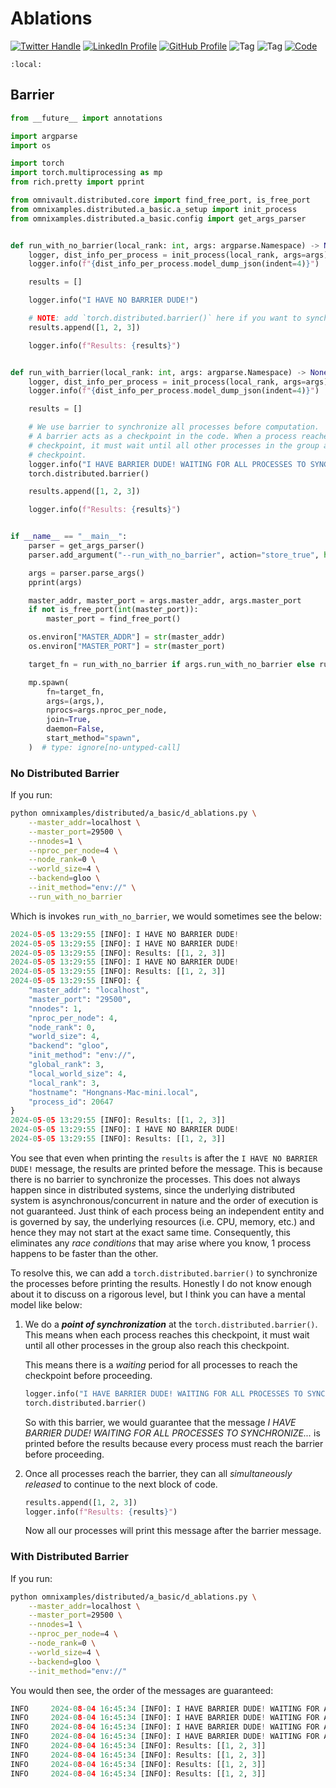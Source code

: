 # Ablations

[![Twitter Handle](https://img.shields.io/badge/Twitter-@gaohongnan-blue?style=social&logo=twitter)](https://twitter.com/gaohongnan)
[![LinkedIn Profile](https://img.shields.io/badge/@gaohongnan-blue?style=social&logo=linkedin)](https://linkedin.com/in/gao-hongnan)
[![GitHub Profile](https://img.shields.io/badge/GitHub-gao--hongnan-lightgrey?style=social&logo=github)](https://github.com/gao-hongnan)
![Tag](https://img.shields.io/badge/Tag-Brain_Dump-red)
![Tag](https://img.shields.io/badge/Level-Beginner-green)
[![Code](https://img.shields.io/badge/View-Code-blue?style=flat-square&logo=github)](https://github.com/gao-hongnan/omniverse/blob/88e2c1743a4ea01c1756eb3fa44639f98d77ac83/omnixamples/distributed/a_basic/d_ablation.py)

```{contents}
:local:
```

## Barrier

```python
from __future__ import annotations

import argparse
import os

import torch
import torch.multiprocessing as mp
from rich.pretty import pprint

from omnivault.distributed.core import find_free_port, is_free_port
from omnixamples.distributed.a_basic.a_setup import init_process
from omnixamples.distributed.a_basic.config import get_args_parser


def run_with_no_barrier(local_rank: int, args: argparse.Namespace) -> None:
    logger, dist_info_per_process = init_process(local_rank, args=args)
    logger.info(f"{dist_info_per_process.model_dump_json(indent=4)}")

    results = []

    logger.info("I HAVE NO BARRIER DUDE!")

    # NOTE: add `torch.distributed.barrier()` here if you want to synchronize all processes
    results.append([1, 2, 3])

    logger.info(f"Results: {results}")


def run_with_barrier(local_rank: int, args: argparse.Namespace) -> None:
    logger, dist_info_per_process = init_process(local_rank, args=args)
    logger.info(f"{dist_info_per_process.model_dump_json(indent=4)}")

    results = []

    # We use barrier to synchronize all processes before computation.
    # A barrier acts as a checkpoint in the code. When a process reaches this
    # checkpoint, it must wait until all other processes in the group also reach this
    # checkpoint.
    logger.info("I HAVE BARRIER DUDE! WAITING FOR ALL PROCESSES TO SYNCHRONIZE...")
    torch.distributed.barrier()

    results.append([1, 2, 3])

    logger.info(f"Results: {results}")


if __name__ == "__main__":
    parser = get_args_parser()
    parser.add_argument("--run_with_no_barrier", action="store_true", help="Run with no barrier.")

    args = parser.parse_args()
    pprint(args)

    master_addr, master_port = args.master_addr, args.master_port
    if not is_free_port(int(master_port)):
        master_port = find_free_port()

    os.environ["MASTER_ADDR"] = str(master_addr)
    os.environ["MASTER_PORT"] = str(master_port)

    target_fn = run_with_no_barrier if args.run_with_no_barrier else run_with_barrier

    mp.spawn(
        fn=target_fn,
        args=(args,),
        nprocs=args.nproc_per_node,
        join=True,
        daemon=False,
        start_method="spawn",
    )  # type: ignore[no-untyped-call]
```

### No Distributed Barrier

If you run:

```bash
python omnixamples/distributed/a_basic/d_ablations.py \
    --master_addr=localhost \
    --master_port=29500 \
    --nnodes=1 \
    --nproc_per_node=4 \
    --node_rank=0 \
    --world_size=4 \
    --backend=gloo \
    --init_method="env://" \
    --run_with_no_barrier
```

Which is invokes `run_with_no_barrier`, we would sometimes see the below:

```python
2024-05-05 13:29:55 [INFO]: I HAVE NO BARRIER DUDE!                                       ablations.py:32
2024-05-05 13:29:55 [INFO]: I HAVE NO BARRIER DUDE!                                       ablations.py:32
2024-05-05 13:29:55 [INFO]: Results: [[1, 2, 3]]                                          ablations.py:36
2024-05-05 13:29:55 [INFO]: I HAVE NO BARRIER DUDE!                                       ablations.py:32
2024-05-05 13:29:55 [INFO]: Results: [[1, 2, 3]]                                          ablations.py:36
2024-05-05 13:29:55 [INFO]: {
    "master_addr": "localhost",
    "master_port": "29500",
    "nnodes": 1,
    "nproc_per_node": 4,
    "node_rank": 0,
    "world_size": 4,
    "backend": "gloo",
    "init_method": "env://",
    "global_rank": 3,
    "local_world_size": 4,
    "local_rank": 3,
    "hostname": "Hongnans-Mac-mini.local",
    "process_id": 20647
}                                                                                         ablations.py:28
2024-05-05 13:29:55 [INFO]: Results: [[1, 2, 3]]                                          ablations.py:36
2024-05-05 13:29:55 [INFO]: I HAVE NO BARRIER DUDE!                                       ablations.py:32
2024-05-05 13:29:55 [INFO]: Results: [[1, 2, 3]]                                          ablations.py:36
```

You see that even when printing the `results` is after the
`I HAVE NO BARRIER DUDE!` message, the results are printed before the message.
This is because there is no barrier to synchronize the processes. This does not
always happen since in distributed systems, since the underlying distributed
system is asynchronous/concurrent in nature and the order of execution is not
guaranteed. Just think of each process being an independent entity and is
governed by say, the underlying resources (i.e. CPU, memory, etc.) and hence
they may not start at the exact same time. Consequently, this eliminates any
_race conditions_ that may arise where you know, 1 process happens to be faster
than the other.

To resolve this, we can add a `torch.distributed.barrier()` to synchronize the
processes before printing the results. Honestly I do not know enough about it to
discuss on a rigorous level, but I think you can have a mental model like below:

1. We do a **_point of synchronization_** at the `torch.distributed.barrier()`.
   This means when each process reaches this checkpoint, it must wait until all
   other processes in the group also reach this checkpoint.

    This means there is a _waiting_ period for all processes to reach the
    checkpoint before proceeding.

    ```python
    logger.info("I HAVE BARRIER DUDE! WAITING FOR ALL PROCESSES TO SYNCHRONIZE...")
    torch.distributed.barrier()
    ```

    So with this barrier, we would guarantee that the message _I HAVE BARRIER
    DUDE! WAITING FOR ALL PROCESSES TO SYNCHRONIZE..._ is printed before the
    results because every process must reach the barrier before proceeding.

2. Once all processes reach the barrier, they can all _simultaneously released_
   to continue to the next block of code.

    ```python
    results.append([1, 2, 3])
    logger.info(f"Results: {results}")
    ```

    Now all our processes will print this message after the barrier message.

### With Distributed Barrier

If you run:

```bash
python omnixamples/distributed/a_basic/d_ablations.py \
    --master_addr=localhost \
    --master_port=29500 \
    --nnodes=1 \
    --nproc_per_node=4 \
    --node_rank=0 \
    --world_size=4 \
    --backend=gloo \
    --init_method="env://"
```

You would then see, the order of the messages are guaranteed:

```python
INFO     2024-08-04 16:45:34 [INFO]: I HAVE BARRIER DUDE! WAITING FOR ALL PROCESSES TO SYNCHRONIZE...                                                   d_ablations.py:65
INFO     2024-08-04 16:45:34 [INFO]: I HAVE BARRIER DUDE! WAITING FOR ALL PROCESSES TO SYNCHRONIZE...                                                   d_ablations.py:65
INFO     2024-08-04 16:45:34 [INFO]: I HAVE BARRIER DUDE! WAITING FOR ALL PROCESSES TO SYNCHRONIZE...                                                   d_ablations.py:65
INFO     2024-08-04 16:45:34 [INFO]: I HAVE BARRIER DUDE! WAITING FOR ALL PROCESSES TO SYNCHRONIZE...                                                   d_ablations.py:65
INFO     2024-08-04 16:45:34 [INFO]: Results: [[1, 2, 3]]                                                                                               d_ablations.py:70
INFO     2024-08-04 16:45:34 [INFO]: Results: [[1, 2, 3]]                                                                                               d_ablations.py:70
INFO     2024-08-04 16:45:34 [INFO]: Results: [[1, 2, 3]]                                                                                               d_ablations.py:70
INFO     2024-08-04 16:45:34 [INFO]: Results: [[1, 2, 3]]                                                                                               d_ablations.py:70
```
